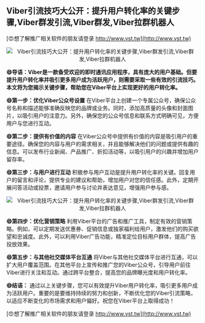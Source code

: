 ## **Viber引流技巧大公开：提升用户转化率的关键步骤,Viber群发引流,Viber群发,Viber拉群机器人**

[😍想了解推广相关软件的朋友请登录 http://www.vst.tw](http://www.vst.tw)

 <center><img src="https://vst.tw/MP4/tuiguang/png/4.png" alt="Viber引流技巧大公开：提升用户转化率的关键步骤,Viber群发引流,Viber群发,Viber拉群机器人"></center>

**😄导语：Viber是一款备受欢迎的即时通讯应用程序，具有庞大的用户基础。但要提升用户转化率并吸引更多用户成为活跃用户，则需要采取一些有效的引流技巧。本文将为您揭示关键步骤，帮助您在Viber平台上实现更好的用户转化率。**

**😄第一步：优化Viber公众号设置**
在Viber平台上创建一个专属公众号，确保公众号名称和描述能够准确反映您的品牌或业务。同时，添加高质量的头像和封面图片，以吸引用户的注意力。另外，确保您的公众号信息和联系方式明确可见，方便用户与您进行互动。

**😄第二步：提供有价值的内容**
在Viber公众号中提供有价值的内容是吸引用户的重要途径。确保您的内容与用户的需求相关，并且能够解决他们的问题或提供有趣的信息。可以发布行业新闻、产品推广、折扣活动等，以吸引用户的兴趣并增加用户留存率。

**😄第三步：与用户进行互动**
积极参与用户互动是提升用户转化率的关键。回复用户的留言和评论，提供专业的建议和帮助，增加用户对您的信任感。此外，定期开展问答活动或投票，邀请用户参与讨论并表达意见，增强用户参与感。

 <center><img src="https://vst.tw/MP4/tuiguang/png/8.png" alt="Viber引流技巧大公开：提升用户转化率的关键步骤,Viber群发引流,Viber群发,Viber拉群机器人"></center>

**😄第四步：优化营销策略**
利用Viber平台的广告和推广工具，制定有效的营销策略。例如，可以定期发送优惠券、促销信息或独家福利给用户，激发他们的购买欲望和忠诚度。此外，可以利用Viber广告功能，精准定位目标用户群体，提高广告投放效果。

**😄第五步：与其他社交媒体平台互通**
将Viber与其他社交媒体平台进行互通，可以扩大用户覆盖范围。在其他平台上宣传和推广您的Viber公众号，引导用户前往Viber进行关注和互动。通过跨平台整合，提高您的品牌曝光度和用户转化率。

**😄结语：**
通过以上关键步骤，您可以有效提升Viber用户转化率，吸引更多用户成为活跃用户。重要的是要维持持续的努力和创新，不断优化您的Viber引流策略，以适应不断变化的市场需求和用户偏好。祝您在Viber平台上取得成功！

[😍想了解推广相关软件的朋友请登录 http://www.vst.tw](http://www.vst.tw)



